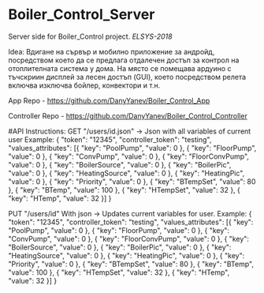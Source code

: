 # Boiler_Control_Server

Server side for Boiler_Control project. *ELSYS-2018*

Idea: Вдигане на сървър и мобилно приложение за андройд, посредством което да се предлага отдалечен достъп за контрол на отоплителната система у дома.
На място се помещава ардуино с тъчскриин дисплей за лесен достъп (GUI), което посредством релета включва изключва бойлер, конвектори и т.н.

App Repo - https://github.com/DanyYanev/Boiler_Control_App

Controller Repo - https://github.com/DanyYanev/Boiler_Control_Controller


#API Instructions:
  GET "/users/id.json" -> Json with all variables of current user
  Example:
    {
    "token": "12345",
    "controller_token": "testing",
    "values_attributes": [{
      "key": "PoolPump",
      "value": 0
    }, {
      "key": "FloorPump",
      "value": 0
    }, {
      "key": "ConvPump",
      "value": 0
    }, {
      "key": "FloorConvPump",
      "value": 0
    }, {
      "key": "BoilerSource",
      "value": 0
    }, {
      "key": "BoilerPic",
      "value": 0
    }, {
      "key": "HeatingSource",
      "value": 0
    }, {
      "key": "HeatingPic",
      "value": 0
    }, {
      "key": "Priority",
      "value": 0
    }, {
      "key": "BTempSet",
      "value": 80
    }, {
      "key": "BTemp",
      "value": 100
    }, {
      "key": "HTempSet",
      "value": 32
    }, {
      "key": "HTemp",
      "value": 32
    }]
}
  
  PUT "/users/id" With json -> Updates current variables for user.
  Example:
  {
  "token": "12345",
  "controller_token": "testing",
  "values_attributes": [{
    "key": "PoolPump",
    "value": 0
  }, {
    "key": "FloorPump",
    "value": 0
  }, {
    "key": "ConvPump",
    "value": 0
  }, {
    "key": "FloorConvPump",
    "value": 0
  }, {
    "key": "BoilerSource",
    "value": 0
  }, {
    "key": "BoilerPic",
    "value": 0
  }, {
    "key": "HeatingSource",
    "value": 0
  }, {
    "key": "HeatingPic",
    "value": 0
  }, {
    "key": "Priority",
    "value": 0
  }, {
    "key": "BTempSet",
    "value": 80
  }, {
    "key": "BTemp",
    "value": 100
  }, {
    "key": "HTempSet",
    "value": 32
  }, {
    "key": "HTemp",
    "value": 32
  }]
}
